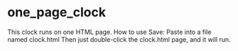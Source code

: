 # one_page_clock
This clock runs on one HTML page.
How to use
Save: Paste into a file named clock.html
Then just double-click the clock.html page, and it will run.
